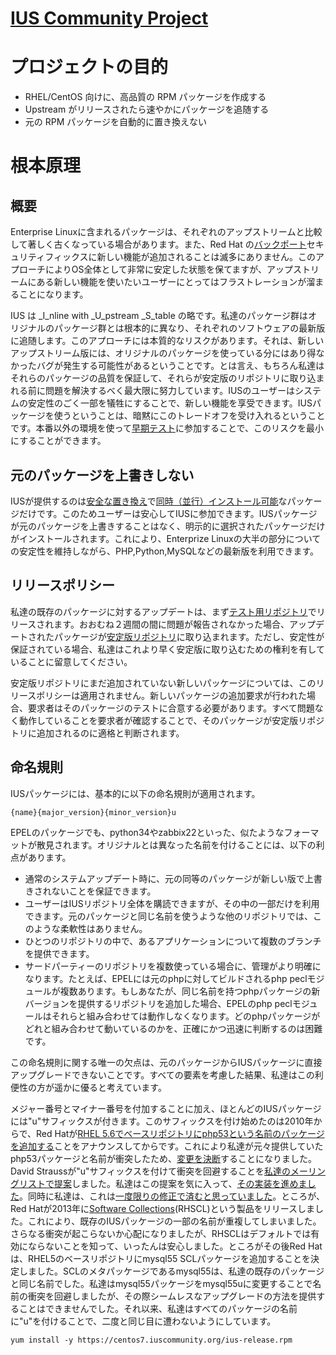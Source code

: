 # [IUS Community Project](https://ius.io/)

# プロジェクトの目的

- RHEL/CentOS 向けに、高品質の RPM パッケージを作成する
- Upstream がリリースされたら速やかにパッケージを追随する
- 元の RPM パッケージを自動的に置き換えない

# 根本原理

## 概要

Enterprise Linuxに含まれるパッケージは、それぞれのアップストリームと比較して著しく古くなっている場合があります。また、Red Hat の[バックポート](https://access.redhat.com/security/updates/backporting)セキュリティフィックスに新しい機能が追加されることは滅多にありません。このアプローチによりOS全体として非常に安定した状態を保てますが、アップストリームにある新しい機能を使いたいユーザーにとってはフラストレーションが溜まることになります。

IUS は _I_nline with _U_pstream _S_table の略です。私達のパッケージ群はオリジナルのパッケージ群とは根本的に異なり、それぞれのソフトウェアの最新版に追随します。このアプローチには本質的なリスクがあります。それは、新しいアップストリーム版には、オリジナルのパッケージを使っている分にはあり得なかったバグが発生する可能性があるということです。とは言え、もちろん私達はそれらのパッケージの品質を保証して、それらが安定版のリポジトリに取り込まれる前に問題を解決するべく最大限に努力しています。IUSのユーザーはシステムの安定性のごく一部を犠牲にすることで、新しい機能を享受できます。IUSパッケージを使うということは、暗黙にこのトレードオフを受け入れるということです。本番以外の環境を使って[早期テスト](https://ius.io/Contributing/#early-testing)に参加することで、このリスクを最小にすることができます。

## 元のパッケージを上書きしない

IUSが提供するのは[安全な置き換え](https://ius.io/SafeRepo/#safe-replacement-package)で[同時（並行）インストール可能](https://ius.io/SafeRepo/#parallel-installable-package)なパッケージだけです。このためユーザーは安心してIUSに参加できます。IUSパッケージが元のパッケージを上書きすることはなく、明示的に選択されたパッケージだけがインストールされます。これにより、Enterprize Linuxの大半の部分についての安定性を維持しながら、PHP,Python,MySQLなどの最新版を利用できます。

## リリースポリシー

私達の既存のパッケージに対するアップデートは、まず[テスト用リポジトリ](https://dl.iuscommunity.org/pub/ius/testing/)でリリースされます。おおむね２週間の間に問題が報告されなかった場合、アップデートされたパッケージが[安定版リポジトリ](https://dl.iuscommunity.org/pub/ius/stable/)に取り込まれます。ただし、安定性が保証されている場合、私達はこれより早く安定版に取り込むための権利を有していることに留意してください。

安定版リポジトリにまだ追加されていない新しいパッケージについては、このリリースポリシーは適用されません。新しいパッケージの追加要求が行われた場合、要求者はそのパッケージのテストに合意する必要があります。すべて問題なく動作していることを要求者が確認することで、そのパッケージが安定版リポジトリに追加されるのに適格と判断されます。

## 命名規則

IUSパッケージには、基本的に以下の命名規則が適用されます。

```
{name}{major_version}{minor_version}u
```

EPELのパッケージでも、python34やzabbix22といった、似たようなフォーマットが散見されます。オリジナルとは異なった名前を付けることには、以下の利点があります。

- 通常のシステムアップデート時に、元の同等のパッケージが新しい版で上書きされないことを保証できます。
- ユーザーはIUSリポジトリ全体を購読できますが、その中の一部だけを利用できます。元のパッケージと同じ名前を使うような他のリポジトリでは、このような柔軟性はありません。
- ひとつのリポジトリの中で、あるアプリケーションについて複数のブランチを提供できます。
- サードパーティーのリポジトリを複数使っている場合に、管理がより明確になります。たとえば、EPELには元のphpに対してビルドされるphp peclモジュールが複数あります。もしあなたが、同じ名前を持つphpパッケージの新バージョンを提供するリポジトリを追加した場合、EPELのphp peclモジュールはそれらと組み合わせては動作しなくなります。どのphpパッケージがどれと組み合わせて動いているのかを、正確にかつ迅速に判断するのは困難です。

この命名規則に関する唯一の欠点は、元のパッケージからIUSパッケージに直接アップグレードできないことです。すべての要素を考慮した結果、私達はこの利便性の方が遥かに優ると考えています。

メジャー番号とマイナー番号を付加することに加え、ほとんどのIUSパッケージには"u"サフィックスが付きます。このサフィックスを付け始めたのは2010年からで、Red Hatが[RHEL 5.6でベースリポジトリにphp53という名前のパッケージを追加する](https://access.redhat.com/documentation/en-US/Red_Hat_Enterprise_Linux/5/html/5.6_Release_Notes/ar01s04.html)ことをアナウンスしてからです。これにより私達が元々提供していたphp53パッケージと名前が衝突したため、[変更を決断](https://lists.launchpad.net/ius-community/msg00145.html)することになりました。David Straussが"u"サフィックスを付けて衝突を回避することを[私達のメーリングリストで提案](https://lists.launchpad.net/ius-community/msg00151.html)しました。私達はこの提案を気に入って、[その実装を進めました](https://bugs.launchpad.net/ius/+bug/691755)。同時に私達は、これは[一度限りの修正で済むと思っていました](https://lists.launchpad.net/ius-community/msg00152.html)。ところが、Red Hatが2013年に[Software Collections](https://developerblog.redhat.com/2013/09/12/rhscl1-ga/)(RHSCL)という製品をリリースしました。これにより、既存のIUSパッケージの一部の名前が重複してしまいました。さらなる衝突が起こらないか心配になりましたが、RHSCLはデフォルトでは有効にならないことを知って、いったんは安心しました。ところがその後Red Hatは、RHEL5のベースリポジトリにmysql55 SCLパッケージを追加することを決定しました。SCLのメタパッケージであるmysql55は、私達の既存のパッケージと同じ名前でした。私達はmysql55パッケージをmysql55uに変更することで名前の衝突を回避しましたが、その際シームレスなアップグレードの方法を提供することはできませんでした。それ以来、私達はすべてのパッケージの名前に"u"を付けることで、二度と同じ目に遭わないようにしています。



```
yum install -y https://centos7.iuscommunity.org/ius-release.rpm
```
